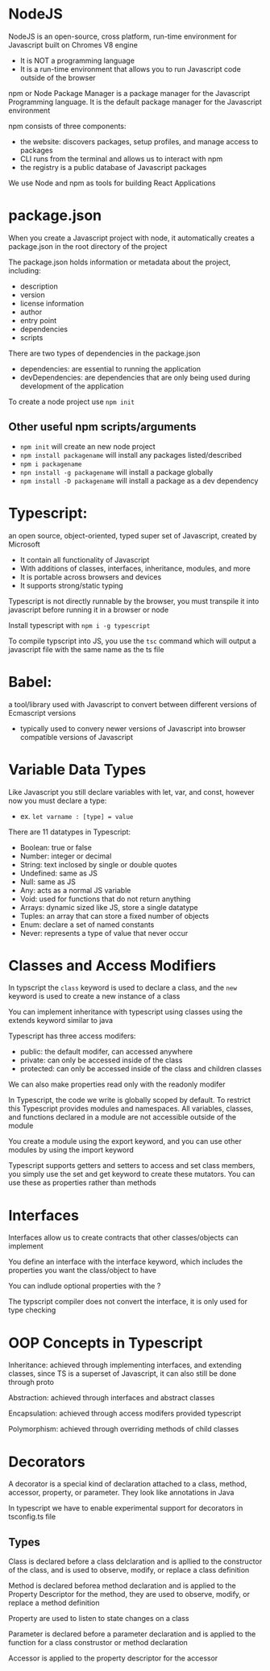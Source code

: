 # NodeJS

NodeJS is an open-source, cross platform, run-time environment for Javascript built on Chromes V8 engine
- It is NOT a programming language
- It is a run-time environment that allows you to run Javascript code outside of the browser

npm or Node Package Manager is a package manager for the Javascript Programming language. It is the default package manager for the Javascript environment

npm consists of three components:
- the website: discovers packages, setup profiles, and manage access to packages
- CLI runs from the terminal and allows us to interact with npm
- the registry is a public database of Javascript packages

We use Node and npm as tools for building React Applications

# package.json

When you create a Javascript project with node, it automatically creates a package.json in the root directory of the project

The package.json holds information or metadata about the project, including:
- description
- version
- license information
- author
- entry point
- dependencies
- scripts

There are two types of dependencies in the package.json
- dependencies: are essential to running the application
- devDependencies: are dependencies that are only being used during development of the application

To create a node project use `npm init`

## Other useful npm scripts/arguments

- `npm init` will create an new node project
- `npm install packagename` will install any packages listed/described
- `npm i packagename`
- `npn install -g packagename` will install a package globally
- `npm install -D packagename` will install a package as a dev dependency

# Typescript:
an open source, object-oriented, typed super set of Javascript, created by Microsoft
- It contain all functionality of Javascript
- With additions of classes, interfaces, inheritance, modules, and more
- It is portable across browsers and devices
- It supports strong/static typing

Typescript is not directly runnable by the browser, you must transpile it into javascript before running it in a browser or node

Install typescript with `npm i -g typescript`

To compile typscript into JS, you use the `tsc` command which will output a javascript file with the same name as the ts file

# Babel:
a tool/library used with Javascript to convert between different versions of Ecmascript versions
- typically used to convery newer versions of Javascript into browser compatible versions of Javascript

# Variable Data Types

Like Javascript you still declare variables with let, var, and const, however now you must declare a type:
- ex. `let varname : [type] = value`

There are 11 datatypes in Typescript:
- Boolean: true or false
- Number: integer or decimal
- String: text inclosed by single or double quotes
- Undefined: same as JS
- Null: same as JS
- Any: acts as a normal JS variable
- Void: used for functions that do not return anything
- Arrays: dynamic sized like JS, store a single datatype
- Tuples: an array that can store a fixed number of objects
- Enum: declare a set of named constants
- Never: represents a type of value that never occur

# Classes and Access Modifiers

In typscript the `class` keyword is used to declare a class, and the `new` keyword is used to create a new instance of a class

You can implement inheritance with typescript using classes using the extends keyword similar to java

Typescript has three access modifers:
- public: the default modifer, can accessed anywhere
- private: can only be accessed inside of the class
- protected: can only be accessed inside of the class and children classes

We can also make properties read only with the readonly modifer

In Typescript, the code we write is globally scoped by default. To restrict this Typescript provides modules and namespaces. All variables, classes, and functions declared in a module are not accessible outside of the module

You create a module using the export keyword, and you can use other modules by using the import keyword

Typescript supports getters and setters to access and set class members, you simply use the set and get keyword to create these mutators. You can use these as properties rather than methods

# Interfaces

Interfaces allow us to create contracts that other classes/objects can implement

You define an interface with the interface keyword, which includes the properties you want the class/object to have

You can indlude optional properties with the ?

The typscript compiler does not convert the interface, it is only used for type checking

# OOP Concepts in Typescript

Inheritance: achieved through implementing interfaces, and extending classes, since TS is a superset of Javascript, it can also still be done through proto

Abstraction: achieved through interfaces and abstract classes

Encapsulation: achieved through access modifers provided typescript

Polymorphism: achieved through overriding methods of child classes

# Decorators
A decorator is a special kind of declaration attached to a class, method, accessor, property, or parameter. They look like annotations in Java

In typescript we have to enable experimental support for decorators in tsconfig.ts file

## Types

Class is declared before a class delclaration and is apllied to the constructor of the class, and is used to observe, modify, or replace a class definition

Method is declared beforea method declaration and is applied to the Property Descriptor for the method, they are used to observe, modify, or replace a method definition

Property are used to listen to state changes on a class

Parameter is declared before a parameter declaration and is applied to the function for a class construstor or method declaration

Accessor is applied to the property descriptor for the accessor